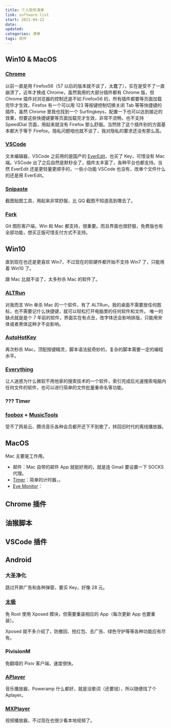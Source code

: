 ```yaml
---
title: 个人软件清单
link: software-list
start: 2021-04-22
date: 
updated: 
categories: 清单
tags: 软件
---
```


## Win10 & MacOS

### [Chrome](https://www.google.com/intl/zh-CN/chrome/)

以前一直是用 Firefox56（57 以后的版本就不谈了，太蠢了），实在是受不了一直崩溃了，近年才换成 Chrome，虽然我用的大部分插件都有 Chrome 版，但 Chrome 插件对浏览器的控制还是不如 Firefox56 的，所有插件都要等页面加载完毕才生效。Firefox 有一个可以用 123 等按键控制切换关闭 Tab 等等快捷键的插件，虽然 Chrome 里我也找到一个 Surfingkeys，配置一下也可以达到接近的效果，但要这些快捷键要等页面加载完才生效，非常不流畅，也不支持 SpeedDial 页面，用起来就没有 Firefox 那么舒服。当然除了这个插件别的方面基本都大于等于 Firefox。隐私问题咱也就不谈了，我对隐私的要求还没有那么高。

### [VSCode](https://code.visualstudio.com/)

文本编辑器，VSCode 之前用的是国产的 [EverEdit](http://www.everedit.net/)，也买了 Key，可惜没有 Mac 端。VSCode 出了之后自然是默秒全了，插件太丰富了，各种平台也都支持。当然 EverEdit 还是更轻量更顺手的，一些小功能 VSCode 也没有，改单个文件什么的还是用 EverEdit。

### [Snipaste](https://zh.snipaste.com/)

截图贴图工具，用起来非常舒服，比 QQ 截图不知道高到哪去了。

### [Fork](https://git-fork.com/)

Git 图形客户端，Win 和 Mac 都支持，很重要。而且界面也很舒服，免费版也有全部功能，想买正版可惜支付方式不支持。

## Win10

直到现在也还是更喜欢 Win7，不过现在的软硬件都开始不支持 Win7 了，只能用着 Win10 了。

跟 Mac 比就不谈了，太多秒杀 Mac 的软件了。

### [ALTRun](https://github.com/etworker/ALTRun)

对我而言 Win 单杀 Mac 的一个软件，有了 ALTRun，我的桌面不需要放任何图标，也不需要记什么快捷键，就可以轻松打开电脑里的任何软件和文件。
唯一的缺点就是是个 7 年前的软件，界面实在有点丑，改字体还会影响排版，只能用宋体或者黑体这种才不会影响。

### [AutoHotKey](https://www.autohotkey.com/)

再次秒杀 Mac，顶配按键精灵，脚本语法挺奇妙的，复杂的脚本需要一定的编程水平。

### [Everything](https://www.voidtools.com/zh-cn/)

让人迷惑为什么微软不用他家的搜索技术的一个软件，索引完成后光速搜索电脑内任何文件的软件，也可以进行简单的文件批量重命名等功能。

### 

### ??? Timer

### [foobox](https://github.com/dream7180/foobox-cn/) + [MusicTools](http://tool.yijingying.com/musictools/)

受不了网易云、腾讯音乐各种会员都开还下不到歌了，转回旧时代的离线播放器。

## MacOS

Mac 主要是工作用。

- 邮件：Mac 自带的邮件 App 就挺好用的，就是连 Gmail 要设置一下 SOCKS 代理。
- [Timer](https://github.com/michaelvillar/timer-app)：简单的计时器，。
- [Eye Monitor](https://apps.apple.com/us/app/eye-monitor/id1527031341)：

## Chrome 插件

## 油猴脚本

## VSCode 插件

## Android

### 大圣净化

跳过开屏广告和各种弹窗，要买 Key，好像 28 元。

### [太极](https://taichi.cool/zh/)

免 Root 使用 Xposed 模块，但需要重装相应的 App（每次更新 App 也要重装）。

Xposed 就不多介绍了，防撤回、抢红包、去广告、绿色守护等等各种功能应有尽有。

### PivisionM

免翻墙的 Pixiv 客户端，速度很快。

### [APlayer](https://play.google.com/store/apps/details?id=remix.myplayer)

音乐播放器，Poweramp 什么都好，就是没歌词（还要钱），所以随便找了个 Aplayer。

### [MXPlayer](https://play.google.com/store/apps/details?id=com.mxtech.videoplayer.ad)

视频播放器，不过现在也很少看本地视频了。
